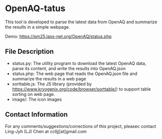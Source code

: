 # OpenAQ-tatus

This tool is developed to parse the latest data from OpenAQ and summarize the results in a simple webpage.

Demo: https://pm25.lass-net.org/OpenAQ/status.php

## File Description

- status.py: The utility program to download the latest OpenAQ data, parse its content, and write the results into OpenAQ.json
- status.php: The web page that reads the OpenAQ.json file and summarize the results in a web page
- sorttable.js: The JS library (provided by https://www.kryogenix.org/code/browser/sorttable/) to support table sorting on web page.
- image/: The icon images

## Contact Information

For any comments/suggestions/corrections of this project, pleasec contact Ling-Jyh (LJ) Chen at cclljj[at]gmail.com



